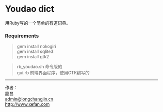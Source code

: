 Youdao dict
=========

用Ruby写的一个简单的有道词典。


### Requirements   
>  gem install nokogiri  
>  gem install sqlite3  
>  gem install gtk2  


>  rb_youdao.sh 命令版的  
>  gui.rb 前端界面程序，使用GTK编写的   

---------------------
作者：  
龍昌  
admin@longchangjin.cn  
<http://www.xefan.com>  


